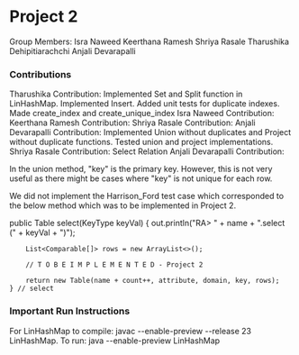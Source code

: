 # Project 2
Group Members: 
Isra Naweed 
Keerthana Ramesh
Shriya Rasale
Tharushika Dehipitiarachchi
Anjali Devarapalli

### Contributions
Tharushika Contribution: Implemented Set and Split function in LinHashMap. Implemented Insert. 
Added unit tests for duplicate indexes. Made create_index and create_unique_index
Isra Naweed Contribution: 
Keerthana Ramesh Contribution: 
Shriya Rasale Contribution: 
Anjali Devarapalli Contribution: Implemented Union without duplicates and Project without duplicate functions. Tested union and project implementations. 
Shriya Rasale Contribution: Select Relation
Anjali Devarapalli Contribution: 


In the union method, "key" is the primary key. However, this is not very useful as there might be cases where "key" is not unique for each row.

We did not implement the Harrison_Ford test case which corresponded to the below method which was to be 
implemented in Project 2.

public Table select(KeyType keyVal) {
        out.println("RA> " + name + ".select (" + keyVal + ")");

        List<Comparable[]> rows = new ArrayList<>();

        // T O B E I M P L E M E N T E D - Project 2

        return new Table(name + count++, attribute, domain, key, rows);
    } // select


### Important Run Instructions
For LinHashMap to compile: javac --enable-preview --release 23 LinHashMap.
To run: java --enable-preview LinHashMap


